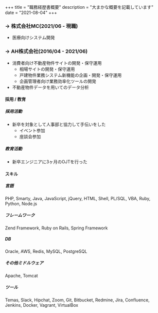 +++
title = "職務経歴書概要"
description = "大まかな概要を記載しています"
date = "2021-08-04"
+++

### -> 株式会社MC(2021/06 - 現職)
- 医療向けシステム開発

### -> AH株式会社(2016/04 - 2021/06)
- 消費者向け不動産物件サイトの開発・保守運用
  - 相場サイトの開発・保守運用
  - 戸建物件業務システム新機能の企画・開発・保守運用
  - 企画管理者向け業務効率化ツールの開発
- 不動産物件データを用いてのデータ分析

#### 採用 / 教育
##### 採用活動
- 新卒を対象として人事部と協力して手伝いをした
  - イベント参加
  - 座談会参加
##### 教育活動
- 新卒エンジニアに3ヶ月のOJTを行った

#### スキル
##### 言語
PHP, Smarty, Java, JavaScript, jQuery, HTML, Shell, PL/SQL, VBA, Ruby, Python, Node.js

##### フレームワーク
Zend Framework, Ruby on Rails, Spring Framework

##### DB
Oracle, AWS, Redis, MySQL, PostgreSQL

##### その他ミドルウェア
Apache, Tomcat

##### ツール
Temas, Slack, Hipchat, Zoom, Git, Bitbucket, Redmine, Jira, Confluence, Jenkins, Docker, Vagrant, VirtualBox